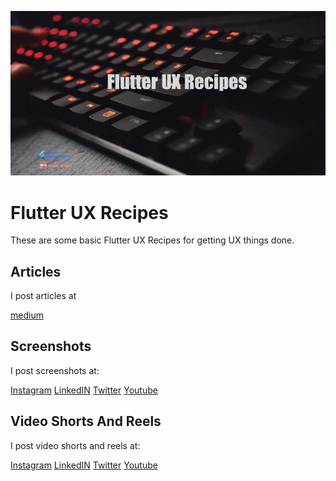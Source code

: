 ![image header](./media/image-header.jpg)

# Flutter UX Recipes

These are some  basic Flutter UX Recipes for getting UX things done.

## Articles

I post articles at

[medium](https://fredgrott.medium.com)

## Screenshots

I post screenshots at:

[Instagram](https://www.instagram.com/fredgrott/)
[LinkedIN](https://www.linkedin.com/in/fredgrottstartupfluttermobileappdesigner/)
[Twitter](https://twitter.com/fredgrott)
[Youtube](https://www.youtube.com/c/FredGrott)


## Video Shorts And Reels

I post video shorts and reels at:


[Instagram](https://www.instagram.com/fredgrott/)
[LinkedIN](https://www.linkedin.com/in/fredgrottstartupfluttermobileappdesigner/)
[Twitter](https://twitter.com/fredgrott)
[Youtube](https://www.youtube.com/c/FredGrott)
